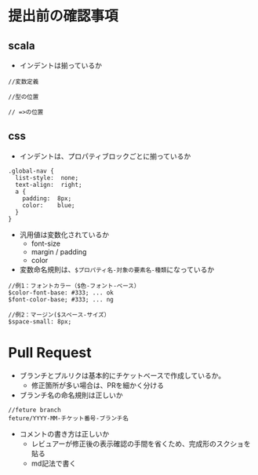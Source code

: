 # 提出前の確認事項
## scala 
- インデントは揃っているか
```
//変数定義

//型の位置

// =>の位置

```

## css
- インデントは、プロパティブロックごとに揃っているか
```
.global-nav {
  list-style:  none;
  text-align:  right;
  a {
    padding:  8px;
    color:    blue;
  }
}
```
- 汎用値は変数化されているか
  - font-size
  - margin / padding
  - color 
- 変数命名規則は、`$プロパティ名-対象の要素名-種類`になっているか  
```
//例1：フォントカラー（$色-フォント-ベース）
$color-font-base: #333; ... ok
$font-color-base; #333; ... ng 

//例2：マージン($スペース-サイズ）
$space-small: 8px;
```

# Pull Request
- ブランチとプルリクは基本的にチケットベースで作成しているか。
  - 修正箇所が多い場合は、PRを細かく分ける
- ブランチ名の命名規則は正しいか
```
//feture branch 
feture/YYYY-MM-チケット番号-ブランチ名
```
- コメントの書き方は正しいか
  - レビュアーが修正後の表示確認の手間を省くため、完成形のスクショを貼る
  - md記法で書く


